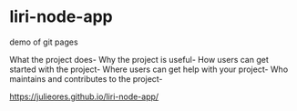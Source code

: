 # liri-node-app
demo of git pages

What the project does- 
Why the project is useful- 
How users can get started with the project- 
Where users can get help with your project- 
Who maintains and contributes to the project- 

 https://julieores.github.io/liri-node-app/
